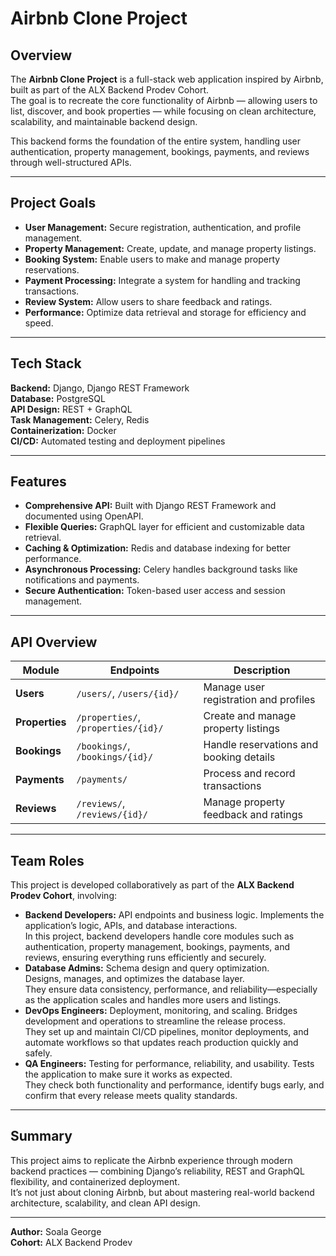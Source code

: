 # Airbnb Clone Project

## Overview
The **Airbnb Clone Project** is a full-stack web application inspired by Airbnb, built as part of the ALX Backend Prodev Cohort.  
The goal is to recreate the core functionality of Airbnb — allowing users to list, discover, and book properties — while focusing on clean architecture, scalability, and maintainable backend design.

This backend forms the foundation of the entire system, handling user authentication, property management, bookings, payments, and reviews through well-structured APIs.

---

## Project Goals
- **User Management:** Secure registration, authentication, and profile management.  
- **Property Management:** Create, update, and manage property listings.  
- **Booking System:** Enable users to make and manage property reservations.  
- **Payment Processing:** Integrate a system for handling and tracking transactions.  
- **Review System:** Allow users to share feedback and ratings.  
- **Performance:** Optimize data retrieval and storage for efficiency and speed.

---

## Tech Stack
**Backend:** Django, Django REST Framework  
**Database:** PostgreSQL  
**API Design:** REST + GraphQL  
**Task Management:** Celery, Redis  
**Containerization:** Docker  
**CI/CD:** Automated testing and deployment pipelines

---

## Features
- **Comprehensive API:** Built with Django REST Framework and documented using OpenAPI.  
- **Flexible Queries:** GraphQL layer for efficient and customizable data retrieval.  
- **Caching & Optimization:** Redis and database indexing for better performance.  
- **Asynchronous Processing:** Celery handles background tasks like notifications and payments.  
- **Secure Authentication:** Token-based user access and session management.

---

## API Overview
| Module | Endpoints | Description |
|---------|------------|-------------|
| **Users** | `/users/`, `/users/{id}/` | Manage user registration and profiles |
| **Properties** | `/properties/`, `/properties/{id}/` | Create and manage property listings |
| **Bookings** | `/bookings/`, `/bookings/{id}/` | Handle reservations and booking details |
| **Payments** | `/payments/` | Process and record transactions |
| **Reviews** | `/reviews/`, `/reviews/{id}/` | Manage property feedback and ratings |

---

## Team Roles
This project is developed collaboratively as part of the **ALX Backend Prodev Cohort**, involving:
- **Backend Developers:** API endpoints and business logic.
Implements the application’s logic, APIs, and database interactions.  
In this project, backend developers handle core modules such as authentication, property management, bookings, payments, and reviews, ensuring everything runs efficiently and securely.  
- **Database Admins:** Schema design and query optimization.  
Designs, manages, and optimizes the database layer.  
They ensure data consistency, performance, and reliability—especially as the application scales and handles more users and listings.
- **DevOps Engineers:** Deployment, monitoring, and scaling. 
Bridges development and operations to streamline the release process.  
They set up and maintain CI/CD pipelines, monitor deployments, and automate workflows so that updates reach production quickly and safely. 
- **QA Engineers:** Testing for performance, reliability, and usability.
Tests the application to make sure it works as expected.  
They check both functionality and performance, identify bugs early, and confirm that every release meets quality standards.

---

## Summary
This project aims to replicate the Airbnb experience through modern backend practices — combining Django’s reliability, REST and GraphQL flexibility, and containerized deployment.  
It’s not just about cloning Airbnb, but about mastering real-world backend architecture, scalability, and clean API design.

---

**Author:** Soala George  
**Cohort:** ALX Backend Prodev